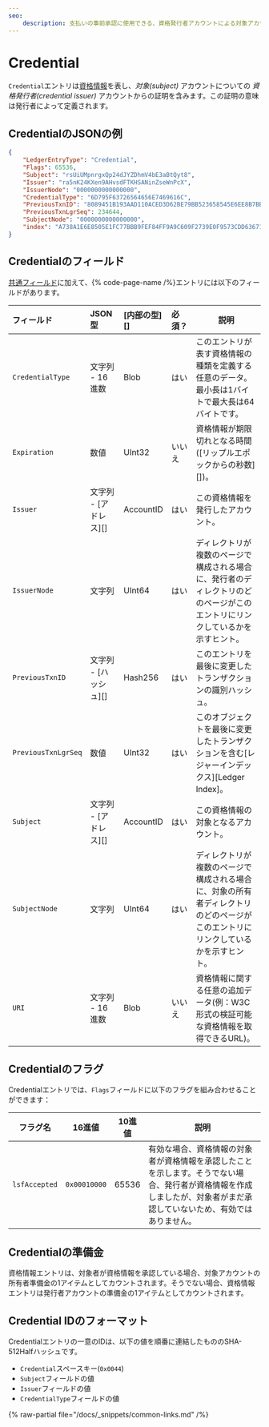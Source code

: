 ```yaml
---
seo:
    description: 支払いの事前承認に使用できる、資格発行者アカウントによる対象アカウントについての証明。
---
```

# Credential

`Credential`エントリは[資格情報](../../../../concepts/decentralized-storage/credentials.md)を表し、_対象(subject)_ アカウントについての _資格発行者(credential issuer)_ アカウントからの証明を含みます。この証明の意味は発行者によって定義されます。

## CredentialのJSONの例

```json
{
    "LedgerEntryType": "Credential",
    "Flags": 65536,
    "Subject": "rsUiUMpnrgxQp24dJYZDhmV4bE3aBtQyt8",
    "Issuer": "ra5nK24KXen9AHvsdFTKHSANinZseWnPcX",
    "IssuerNode": "0000000000000000",
    "CredentialType": "6D795F63726564656E7469616C",
    "PreviousTxnID": "8089451B193AAD110ACED3D62BE79BB523658545E6EE8B7BB0BE573FED9BCBFB",
    "PreviousTxnLgrSeq": 234644,
    "SubjectNode": "0000000000000000",
    "index": "A738A1E6E8505E1FC77BBB9FEF84FF9A9C609F2739E0F9573CDD6367100A0AA9"
}
```

<!-- TODO: update to a real example -->

## Credentialのフィールド

[共通フィールド](../common-fields.md)に加えて、{% code-page-name /%}エントリには以下のフィールドがあります。

| フィールド          | JSON型                | [内部の型][] | 必須？ | 説明 |
| :------------------ | :-------------------- | :----------- | :----- | ---- |
| `CredentialType`    | 文字列 - 16進数       | Blob         | はい   | このエントリが表す資格情報の種類を定義する任意のデータ。最小長は1バイトで最大長は64バイトです。 |
| `Expiration`        | 数値                  | UInt32       | いいえ | 資格情報が期限切れとなる時間([リップルエポックからの秒数][])。 |
| `Issuer`            | 文字列 - [アドレス][] | AccountID    | はい   | この資格情報を発行したアカウント。 |
| `IssuerNode`        | 文字列                | UInt64       | はい   | ディレクトリが複数のページで構成される場合に、発行者のディレクトリのどのページがこのエントリにリンクしているかを示すヒント。 |
| `PreviousTxnID`     | 文字列 - [ハッシュ][] | Hash256      | はい   | このエントリを最後に変更したトランザクションの識別ハッシュ。 |
| `PreviousTxnLgrSeq` | 数値                  | UInt32       | はい   | このオブジェクトを最後に変更したトランザクションを含む[レジャーインデックス][Ledger Index]。 |
| `Subject`           | 文字列 - [アドレス][] | AccountID    | はい   | この資格情報の対象となるアカウント。 |
| `SubjectNode`       | 文字列                | UInt64       | はい   | ディレクトリが複数のページで構成される場合に、対象の所有者ディレクトリのどのページがこのエントリにリンクしているかを示すヒント。 |
| `URI`               | 文字列 - 16進数       | Blob         | いいえ | 資格情報に関する任意の追加データ(例：W3C形式の検証可能な資格情報を取得できるURL)。 |

## Credentialのフラグ

Credentialエントリでは、`Flags`フィールドに以下のフラグを組み合わせることができます：

| フラグ名      | 16進値       | 10進値 | 説明 |
| ------------- | ------------ | ------ | ---- |
| `lsfAccepted` | `0x00010000` | 65536  | 有効な場合、資格情報の対象者が資格情報を承認したことを示します。そうでない場合、発行者が資格情報を作成しましたが、対象者がまだ承認していないため、有効ではありません。 |

## Credentialの準備金

資格情報エントリは、対象者が資格情報を承認している場合、対象アカウントの所有者準備金の1アイテムとしてカウントされます。そうでない場合、資格情報エントリは発行者アカウントの準備金の1アイテムとしてカウントされます。

## Credential IDのフォーマット

Credentialエントリの一意のIDは、以下の値を順番に連結したもののSHA-512Halfハッシュです。

* `Credential`スペースキー(`0x0044`)
* `Subject`フィールドの値
* `Issuer`フィールドの値
* `CredentialType`フィールドの値  

{% raw-partial file="/docs/_snippets/common-links.md" /%}
